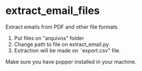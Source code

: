# extract_email_files
Extract emails from PDF and other file formats

1. Put files on "arquivos" folder
2. Change path to file on extract_email.py
3. Extraction will be made on ˜export.csv" file. 

Make sure you have popper installed in your machine. 
